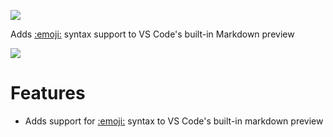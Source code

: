 [![](https://vsmarketplacebadge.apphb.com/version/bierner.markdown-emoji.svg)](https://marketplace.visualstudio.com/items?itemName=bierner.markdown-emoji)

Adds [:emoji:](https://www.webpagefx.com/tools/emoji-cheat-sheet/) syntax support to VS Code's built-in Markdown preview

![](https://github.com/mjbvz/vscode-markdown-emoji/raw/master/docs/example.png)

# Features

- Adds support for [:emoji:](https://www.webpagefx.com/tools/emoji-cheat-sheet/) syntax to VS Code's built-in markdown preview
